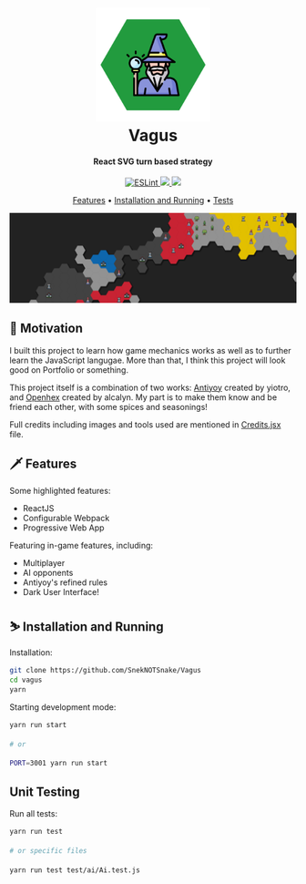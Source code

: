 <h1 align="center">
	<a href="https://vagus-game.netlify.app">
		<img src="https://raw.githubusercontent.com/SnekNOTSnake/Vagus/master/img/logo.png" alt="Markdownify" width="200">
	</a>
	<br>
  	Vagus
  <br>
</h1>

<h4 align="center">React SVG turn based strategy</h4>

<p align="center">
  <a href="https://eslint.org/">
    <img src="https://img.shields.io/badge/Linter-ESLint-informational?style=flat&logo=eslint&logoColor=white&color=3282b8" alt="ESLint">
  </a>
  <a href="https://prettier.io/">
  <img src="https://img.shields.io/badge/Style-Prettier-informational?style=flat&logo=prettier&logoColor=white&color=3282b8">
 </a>
  <a href="https://mochajs.org/">
    <img src="https://img.shields.io/badge/Testing-Mocha-informational?style=flat&logo=mocha&logoColor=white&color=3282b8">
  </a>
</p>

<p align="center">
  <a href="#features">Features</a> •
  <a href="#installation-and-running">Installation and Running</a> •
  <a href="#test">Tests</a>
</p>

![gameplay-screenshot](https://raw.githubusercontent.com/SnekNOTSnake/Vagus/master/img/screenshot-1.png)

## 🎯️ Motivation

I built this project to learn how game mechanics works as well as to further learn the JavaScript langugae. More than that, I think this project will look good on Portfolio or something.

This project itself is a combination of two works: <a href="https://antiyoy.fandom.com/">Antiyoy</a> created by yiotro, and <a href="https://github.com/alcalyn/openhex">Openhex</a> created by alcalyn. My part is to make them know and be friend each other, with some spices and seasonings!

Full credits including images and tools used are mentioned in <a href="https://github.com/SnekNOTSnake/Vagus/src/components/Credits.jsx">Credits.jsx</a> file.

## 🗡️ Features

Some highlighted features:

- ReactJS
- Configurable Webpack
- Progressive Web App

Featuring in-game features, including:

- Multiplayer
- AI opponents
- Antiyoy's refined rules
- Dark User Interface!

## ⛷️ Installation and Running

Installation:

```bash
git clone https://github.com/SnekNOTSnake/Vagus
cd vagus
yarn
```

Starting development mode:

```bash
yarn run start

# or

PORT=3001 yarn run start
```

## Unit Testing

Run all tests:

```bash
yarn run test

# or specific files

yarn run test test/ai/Ai.test.js
```
